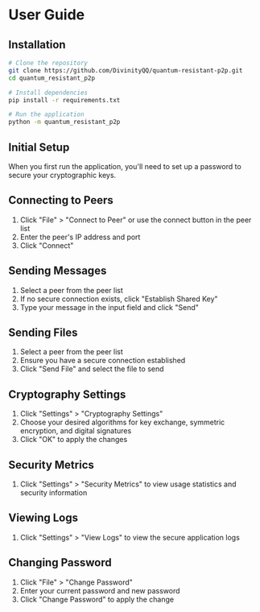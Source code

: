 # User Guide

## Installation

```bash
# Clone the repository
git clone https://github.com/DivinityQQ/quantum-resistant-p2p.git
cd quantum_resistant_p2p

# Install dependencies
pip install -r requirements.txt

# Run the application
python -m quantum_resistant_p2p
```

## Initial Setup

When you first run the application, you'll need to set up a password to secure your cryptographic keys.

## Connecting to Peers

1. Click "File" > "Connect to Peer" or use the connect button in the peer list
2. Enter the peer's IP address and port
3. Click "Connect"

## Sending Messages

1. Select a peer from the peer list
2. If no secure connection exists, click "Establish Shared Key"
3. Type your message in the input field and click "Send"

## Sending Files

1. Select a peer from the peer list
2. Ensure you have a secure connection established
3. Click "Send File" and select the file to send

## Cryptography Settings

1. Click "Settings" > "Cryptography Settings"
2. Choose your desired algorithms for key exchange, symmetric encryption, and digital signatures
3. Click "OK" to apply the changes

## Security Metrics

1. Click "Settings" > "Security Metrics" to view usage statistics and security information

## Viewing Logs

1. Click "Settings" > "View Logs" to view the secure application logs

## Changing Password

1. Click "File" > "Change Password"
2. Enter your current password and new password
3. Click "Change Password" to apply the change
